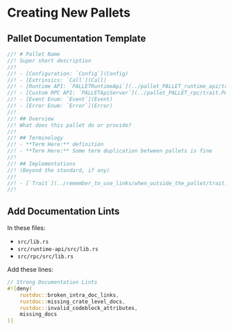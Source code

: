 # Creating New Pallets

## Pallet Documentation Template

```rust
//! # Pallet Name
//! Super short description
//!
//! - [Configuration: `Config`](Config)
//! - [Extrinsics: `Call`](Call)
//! - [Runtime API: `PALLETRuntimeApi`](../pallet_PALLET_runtime_api/trait.PALLETRuntimeApi.html)
//! - [Custom RPC API: `PALLETApiServer`](../pallet_PALLET_rpc/trait.PALLETApiServer.html)
//! - [Event Enum: `Event`](Event)
//! - [Error Enum: `Error`](Error)
//!
//! ## Overview
//! What does this pallet do or provide?
//!
//! ## Terminology
//! - **Term Here:** definition
//! - **Term Here:** Some term duplication between pallets is fine
//!
//! ## Implementations
//! (Beyond the standard, if any)
//!
//! - [`Trait`](../remember_to_use_links/when_outside_the_pallet/trait.TRAIT.html)
//!
```

## Add Documentation Lints

In these files:
- `src/lib.rs`
- `src/runtime-api/src/lib.rs`
- `src/rpc/src/lib.rs`

Add these lines:

```rust
// Strong Documentation Lints
#![deny(
    rustdoc::broken_intra_doc_links,
    rustdoc::missing_crate_level_docs,
    rustdoc::invalid_codeblock_attributes,
    missing_docs
)]
```
